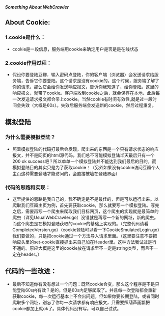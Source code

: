 ***Something About WebCrawler***

## About Cookie:

### 1.cookie是什么：

+ cookie是一段信息，服务端用cookie来确定用户是否是是在线状态


### 2.cookie作用过程：

+ 假设你要登陆豆瓣，输入密码点登陆，你的客户端（浏览器）会发送请求给服务端，告诉它你要登陆。这个请求是没有cookie的。这个时候，服务端了解了你的请求，那么它会给你发送响应报文，告诉你我知道了，给你登陆。这里的响应报文，就带了cookie。客户端收到cookie之后，就会保存在本地，此后每一次发送请求报文都会带上cookie。当然cookie有时间有效性,就是过一段时间会失效（大概是60s）。失效后服务端会发送新的cookie，然后过程重复。


##  模拟登陆

### 为什么需要模拟登陆？

+ 照着模拟登陆的代码打最后会发现，爬出来的东西是一个只有请求状态的响应报文，并不是网页的html源代码。我们总不可能模拟登陆半天最后只有一个200 ok success吧？所以单单一个模拟登陆并不能达到我们最后的目的。而模拟登陆目的其实只是为了获取cookie！（另外如果没有cookie访问豆瓣个人主页这种需要登陆才能访问的，会直接被墙在登陆界面）

### 代码的思路和实现：

+ 这里提供的思路是我自己的，我不确定是不是最佳的，但是可以运行出来。以爬取我们豆瓣主页为例，首先要获取cookie，那么就要写一个模拟登陆。写完之后，需要再写一个爬虫来爬取我们目标网页，这个爬虫的实现就是最简单的爬虫（详见UsualWebCrawler.go）没错就是再写一个新的网址，新的爬虫。而这个爬虫是在模拟登陆获取的cookie的基础上实现的。（完整代码请看CompletedVersion.go）（cookie登陆可以看一下CookieSmulatedLogin.go）我们要做的，只是把cookie通过一个方法导入请求里面。（这里要注意不要把响应头里的set-cookie直接抓出来自己加在Header里。这种方法我试过是行不通的。原应大概是这里的cookie放在请求里不一定是string类型，而且不一定在header。）



## 代码的一些改进：

+ 最后不知道你有没有想过一个问题：既然cookie会变，那么这个程序是不是只能登陆60s内有效？是的。但是60s内足够爬取了。并且每一次登陆都会重新获取cookie，每一次运行基本上不会出问题。但如果你要长期登陆，或者同时爬取多个网址，别忘了你每一次请求都有响应报文，只需要照葫芦画瓢把cookie都加上就ok了。具体代码没有写，可以自己试试。
